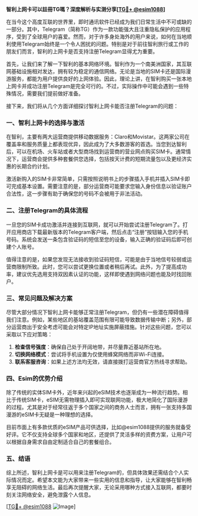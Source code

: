 **智利上网卡可以註冊TG嗎？深度解析与实测分享[[TG💪+ @esim1088](https://t.me/s/esim1088)]**

在当今这个高度互联的世界里，即时通讯软件已经成为我们日常生活中不可或缺的一部分。其中，Telegram（简称TG）作为一款功能强大且注重隐私保护的应用程序，受到了全球用户的喜爱。然而，对于许多身处海外的用户来说，如何在当地顺利使用Telegram始终是一个令人困扰的问题。特别是对于前往智利旅行或工作的朋友们而言，智利的上网卡是否支持注册Telegram显得尤为重要。

首先，让我们来了解一下智利的基本网络环境。智利作为一个南美洲国家，其互联网基础设施相对发达，拥有较为稳定的通信网络。无论是当地的SIM卡还是国际漫游服务，都能为用户提供良好的上网体验。因此，理论上讲，在智利购买一张本地上网卡并成功注册Telegram是完全可行的。不过，实际操作中可能会遇到一些特殊情况，需要我们提前做好准备。

接下来，我们将从几个方面详细探讨智利上网卡能否注册Telegram的问题：

### 一、智利上网卡的选择与激活

在智利，主要有两大运营商提供移动数据服务：Claro和Movistar。这两家公司在覆盖率和服务质量上都表现优异，因此成为了大多数游客的首选。当您到达智利后，可以在机场、火车站或者大型商场找到运营商的营业网点购买SIM卡。通常情况下，运营商会提供多种套餐供您选择，包括按天计费的短期流量包以及更经济实惠的长期合约计划。

激活新购入的SIM卡非常简单，只需按照说明书上的步骤插入手机并插入SIM卡即可完成基本设置。需要注意的是，部分运营商可能要求您输入身份信息以验证账户合法性，这一步骤有助于确保您的号码不会被用于非法活动。

### 二、注册Telegram的具体流程

一旦您的SIM卡成功激活并连接到互联网，就可以开始尝试注册Telegram了。打开应用商店下载最新版本的Telegram客户端，然后点击“注册”按钮输入您的手机号码。系统会发送一条包含验证码的短信至您的设备，输入正确的验证码后即可创建个人账号。

值得注意的是，如果您发现无法接收到验证码短信，可能是由于当地信号较弱或运营商限制所致。此时，您可以尝试更换位置或者稍后再试。此外，为了提高成功率，建议优先选用支持双因素认证的功能，这样即使遇到网络问题也能及时找回账户。

### 三、常见问题及解决方案

尽管大部分情况下智利上网卡能够正常注册Telegram，但仍有一些潜在障碍值得我们注意。例如，某些地区的基站覆盖范围有限可能导致数据传输中断；另外，部分运营商出于安全考虑可能会对特定IP地址实施屏蔽措施。针对这些问题，您可以采取以下应对策略：

1. **检查信号强度**：确保自己处于开阔地带，并尽量靠近基站所在地。
2. **切换网络模式**：尝试将手机设置为仅使用蜂窝网络而非Wi-Fi连接。
3. **联系客服咨询**：如果上述方法均无效，请直接拨打运营商官方热线寻求帮助。

### 四、Esim的优势介绍

除了传统的实体SIM卡外，近年来兴起的eSIM技术也逐渐成为一种流行趋势。相比于传统SIM卡，eSIM无需物理插入即可实现联网功能，极大地简化了国际漫游的过程。尤其是对于经常往返于多个国家之间的商务人士而言，拥有一张支持多国漫游的eSIM卡无疑是一种理想的选择。

目前市面上有多款优质的eSIM产品可供选择，比如@esim1088提供的服务就备受好评。它不仅支持全球多个国家和地区，还提供了灵活多样的资费方案，让用户可以根据自身需求自由定制适合自己的套餐组合。

### 五、结语

综上所述，智利上网卡是可以用来注册Telegram的，但具体效果还需结合个人实际情况而定。希望本文能为大家带来一些实用的信息和指导，让大家能够在智利畅享无阻碍的网络生活。最后再次提醒大家，无论采用哪种方式接入互联网，都要时刻关注网络安全，避免泄露个人信息。

[[TG💪+ @esim1088](https://t.me/s/esim1088) ![Image](https://i.postimg.cc/4NQfJmqS/Snipaste-2025-05-13-00-14-12.png)]